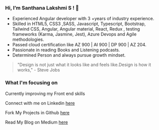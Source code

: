 ### Hi, I’m Santhana Lakshmi S ! 👋
 
 * Experienced Angular developer with 3 +years of industry experience.
 * Skilled in HTML5, CSS3 ,SASS, Javascript, Typescript, Bootstrap, Tailwind CSS, Angular, Angular material, React, Redux , testing frameworks (Karma, Jasmine, Jest), Azure Devops and Agile methodologies. 
 * Passed cloud certification like AZ 900 | AI 900 | DP 900 | AZ 204.
 * Passionate in reading Books and Listening podcasts.
 * Determined Person and always pursue growth mindset.



 > "Design is not just what it looks like and feels like.Design is how it works," - Steve Jobs
 ###

 
 ### What I'm focusing on 
 
 Currently improving my Front end skills
 
 Connect with me on Linkedin [here](https://www.linkedin.com/in/santhana-lakshmi-s-177782168/)
 
 Fork My Projects in Github [here](https://github.com/sansavvy)
 
 Read My Blog on Medium [here](	https://medium.com/@Sanlaksh04)
<!---
sansavvy/sansavvy is a ✨ special ✨ repository because its `README.md` (this file) appears on your GitHub profile.
You can click the Preview link to take a look at your changes.
--->
